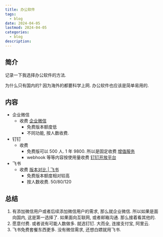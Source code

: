 ```yaml
---
title: 办公软件
tags:
  - blog
date: 2024-04-05
lastmod: 2024-04-05
categories:
  - blog
description: 
---
```


## 简介

记录一下我选择办公软件的方法.

为什么只有国内的? 因为海外的都要科学上网. 办公软件也应该是简单易用的.

## 内容

- 企业微信
    - 收费 [企业微信](https://work.weixin.qq.com/business/mall#/?from=offical)
        - 免费版本额度低
        - 不同功能, 按人数收费.
- 钉钉
    - 收费
        - 免费版可以 500 人. 1 年 9800. 所以是固定收费 [增值服务](https://pages.dingtalk.com/wow/z/tianyuan/default/opportunity_index?spm=a213l2.13146415.0.0.7f1571e1PdTurN)
        - webhook 等等内容按使用量收费 [钉钉开放平台](https://open.dingtalk.com/document/orgapp/webhook-stream-free-to-commercialization-announcement)
- 飞书
    - 收费 [版本对比 | 飞书](https://www.feishu.cn/service)
        - 免费版本额度相对较高
        - 按人数收费. 50/80/120

## 总结

1. 有添加微信用户或者后续添加微信用户的需求, 那么就企业微信. 所以如果是面向国内, 这是第一选择了. 如果面向互联网, 或者邮箱沟通. 那么接着看其他的.
2. 愿意付费. 或者说有可能人数做多. 就选钉钉. 大而全, 连接支付宝, 阿里云.
3. 飞书免费套餐东西更多. 没有微信需求, 还想白嫖就用飞书.
